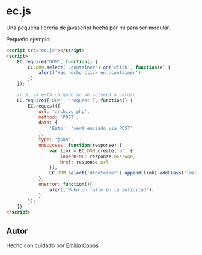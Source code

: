 # ec.js
Una pequeña librería de javascript hecha por mí para ser modular.

Pequeño ejemplo:

```html
<script src="ec.js"></script>
<script>
	EC.require('DOM', function() {
		EC.DOM.select('.container').on('click', function(e) {
			alert('Has hecho click en .container')
		})
	});

	// Si ya está cargado no se volverá a cargar
	EC.require(['DOM', 'request'], function() {
		EC.request({
			url: 'archivo.php',
			method: 'POST',
			data: {
				'Ésto': 'será enviado via POST'
			},
			type: 'json',
			onsuccess: function(response) {
				var link = EC.DOM.create('a', {
					innerHTML: response.message,
					href: response.url
				});
				EC.DOM.select('#container').append(link).addClass('load');
			},
			onerror: function(){
				alert('Hubo un fallo en la solicitud');
			}			
		});
	})
</script>
```
## Autor
Hecho con cuidado por [Emilio Cobos](http://emiliocobos.net/)
